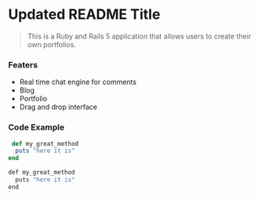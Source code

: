 # Updated README Title

> This is a Ruby and Rails 5 application that allows users to create their own portfolios.

### Featers

- Real time chat engine for comments
- Blog
- Portfolio
- Drag and drop interface

### Code Example

```ruby
 def my_great_method
  puts "here it is"
end
```

```javascript
def my_great_method
  puts "here it is"
end
`